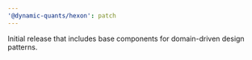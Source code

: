 ```yaml
---
'@dynamic-quants/hexon': patch
---
```


Initial release that includes base components for domain-driven design patterns.
